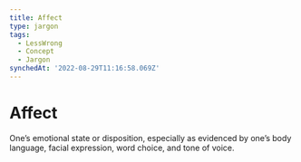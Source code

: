 ```yaml
---
title: Affect
type: jargon
tags:
  - LessWrong
  - Concept
  - Jargon
synchedAt: '2022-08-29T11:16:58.069Z'
---
```

# Affect



One’s emotional state or disposition, especially as evidenced by one’s body language, facial expression, word choice, and tone of voice.  
 